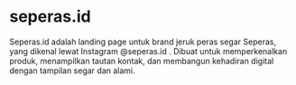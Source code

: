 # seperas.id
Seperas.id adalah landing page untuk brand jeruk peras segar Seperas, yang dikenal lewat Instagram @seperas.id . Dibuat untuk memperkenalkan produk, menampilkan tautan kontak, dan membangun kehadiran digital dengan tampilan segar dan alami.
